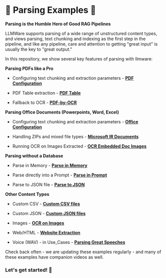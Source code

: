  🚀 Parsing Examples  🚀  
===============

**Parsing is the Humble Hero of Good RAG Pipelines**    

LLMWare supports parsing of a wide range of unstructured content types, and views parsing, text chunking and indexing as the first step in the pipeline, and like any pipeline, care and attention to getting "great input" is usually the key to "great output."  

In this repository, we show several key features of parsing with llmware:  


**Parsing PDFs like a Pro**  

- Configuring text chunking and extraction parameters - [**PDF Configuration**](https://www.github.com/llmware-ai/llmware/tree/main/examples/Parsing/pdf_parser_new_configs.py)  

- PDF Table extraction - [**PDF Table**](https://www.github.com/llmware-ai/llmware/tree/main/examples/Parsing/pdf_table_extraction.py)  

- Fallback to OCR - [**PDF-by-OCR**](https://www.github.com/llmware-ai/llmware/tree/main/examples/Parsing/parse_pdf_by_ocr.py)  


**Parsing Office Documents (Powerpoints, Word, Excel)**  

- Configuring text chunking and extraction parameters - [**Office Configuration**](https://www.github.com/llmware-ai/llmware/tree/main/examples/Parsing/office_parser_new_configs.py)  

- Handling ZIPs and mixed file types - [**Microsoft IR Documents**](https://www.github.com/llmware-ai/llmware/tree/main/examples/Parsing/parsing_microsoft_ir_docs.py)  

- Running OCR on Images Extracted - [**OCR Embedded Doc Images**](https://www.github.com/llmware-ai/llmware/tree/main/examples/Parsing/ocr_embedded_doc_images.py)  


**Parsing without a Database**  

- Parse in Memory - [**Parse in Memory**](https://www.github.com/llmware-ai/llmware/tree/main/examples/Parsing/parse_in_memory.py)  

- Parse directly into a Prompt - [**Parse in Prompt**](https://www.github.com/llmware-ai/llmware/tree/main/examples/Parsing/parse_into_prompt.py)  

- Parse to JSON file - [**Parse to JSON**](https://www.github.com/llmware-ai/llmware/tree/main/examples/main/examples/Parsing/parse_to_json.py)  


**Other Content Types**  

- Custom CSV - [**Custom CSV files**](https://www.github.com/llmware-ai/llmware/tree/main/examples/Parsing/parse_csv_custom.py)  

- Custom JSON - [**Custom JSON files**](https://www.github.com/llmware-ai/llmware/tree/main/examples/Parsing/parse_jsonl_custom.py)  

- Images - [**OCR on Images**](https://www.github.com/llmware-ai/llmware/tree/main/examples/Parsing/parse_images.py)  

- Web/HTML - [**Website Extraction**](https://www.github.com/llmware-ai/llmware/tree/main/examples/Parsing/parse_web_sources_in_memory.py)  

- Voice (WAV) - in Use_Cases - [**Parsing Great Speeches**](https://www.github.com/llmware-ai/llmware/tree/main/examples/Use_Cases/parsing_great_speeches.py)  


Check back often - we are updating these examples regularly - and many of these examples have companion videos as well.  


### **Let's get started!  🚀**


